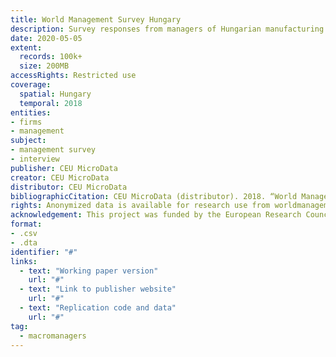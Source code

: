 ```yaml
---
title: World Management Survey Hungary
description: Survey responses from managers of Hungarian manufacturing firms.
date: 2020-05-05
extent:
  records: 100k+
  size: 200MB
accessRights: Restricted use
coverage: 
  spatial: Hungary
  temporal: 2018
entities: 
- firms
- management
subject:
- management survey
- interview
publisher: CEU MicroData
creator: CEU MicroData
distributor: CEU MicroData
bibliographicCitation: CEU MicroData (distributor). 2018. “World Management Survey [data set]”. CEU MicroData, Budapest.
rights: Anonymized data is available for research use from worldmanagementsurvey.org. 
acknowledgement: This project was funded by the European Research Council (ERC Starting Grant agreement number 313164). The views expressed in this research are those of the authors and do not necessary reflect the official view of the European Union or the European Research Council.
format:
- .csv
- .dta
identifier: "#"
links:
  - text: "Working paper version"
    url: "#"
  - text: "Link to publisher website"
    url: "#"
  - text: "Replication code and data"
    url: "#"
tag:
  - macromanagers
---
```

